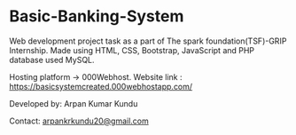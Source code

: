 # Basic-Banking-System
Web development project task as a part of The spark foundation(TSF)-GRIP Internship. Made using HTML, CSS, Bootstrap, JavaScript and PHP database used MySQL.

Hosting platform -> 000Webhost.
Website link : https://basicsystemcreated.000webhostapp.com/

Developed by: Arpan Kumar Kundu

Contact: arpankrkundu20@gmail.com
